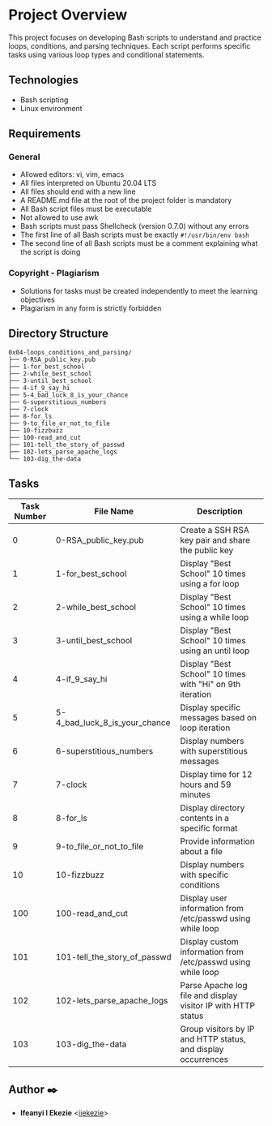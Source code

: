 # Project Overview

This project focuses on developing Bash scripts to understand and practice loops, conditions, and parsing techniques. Each script performs specific tasks using various loop types and conditional statements.

## Technologies

- Bash scripting
- Linux environment

## Requirements

### General
- Allowed editors: vi, vim, emacs
- All files interpreted on Ubuntu 20.04 LTS
- All files should end with a new line
- A README.md file at the root of the project folder is mandatory
- All Bash script files must be executable
- Not allowed to use awk
- Bash scripts must pass Shellcheck (version 0.7.0) without any errors
- The first line of all Bash scripts must be exactly `#!/usr/bin/env bash`
- The second line of all Bash scripts must be a comment explaining what the script is doing

### Copyright - Plagiarism
- Solutions for tasks must be created independently to meet the learning objectives
- Plagiarism in any form is strictly forbidden

## Directory Structure

```
0x04-loops_conditions_and_parsing/
├── 0-RSA_public_key.pub
├── 1-for_best_school
├── 2-while_best_school
├── 3-until_best_school
├── 4-if_9_say_hi
├── 5-4_bad_luck_8_is_your_chance
├── 6-superstitious_numbers
├── 7-clock
├── 8-for_ls
├── 9-to_file_or_not_to_file
├── 10-fizzbuzz
├── 100-read_and_cut
├── 101-tell_the_story_of_passwd
├── 102-lets_parse_apache_logs
└── 103-dig_the-data
```

## Tasks

| Task Number | File Name                        | Description                                                      |
|-------------|----------------------------------|------------------------------------------------------------------|
| 0           | 0-RSA_public_key.pub             | Create a SSH RSA key pair and share the public key              |
| 1           | 1-for_best_school                | Display "Best School" 10 times using a for loop                  |
| 2           | 2-while_best_school              | Display "Best School" 10 times using a while loop                |
| 3           | 3-until_best_school              | Display "Best School" 10 times using an until loop               |
| 4           | 4-if_9_say_hi                    | Display "Best School" 10 times with "Hi" on 9th iteration       |
| 5           | 5-4_bad_luck_8_is_your_chance    | Display specific messages based on loop iteration                |
| 6           | 6-superstitious_numbers          | Display numbers with superstitious messages                      |
| 7           | 7-clock                          | Display time for 12 hours and 59 minutes                         |
| 8           | 8-for_ls                         | Display directory contents in a specific format                  |
| 9           | 9-to_file_or_not_to_file        | Provide information about a file                                 |
| 10          | 10-fizzbuzz                      | Display numbers with specific conditions                         |
| 100         | 100-read_and_cut                 | Display user information from /etc/passwd using while loop       |
| 101         | 101-tell_the_story_of_passwd    | Display custom information from /etc/passwd using while loop     |
| 102         | 102-lets_parse_apache_logs       | Parse Apache log file and display visitor IP with HTTP status    |
| 103         | 103-dig_the-data                 | Group visitors by IP and HTTP status, and display occurrences    |


## Author :black_nib:

* **Ifeanyi I Ekezie** <[iiekezie](https://github.com/iiekezie)>
